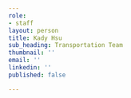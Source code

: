 ```yaml
---
role:
- staff
layout: person
title: Kady Hsu
sub_heading: Transportation Team
thumbnail: ''
email: ''
linkedin: ''
published: false

---
```

